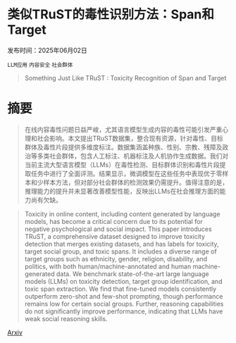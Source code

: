 # 类似TRuST的毒性识别方法：Span和Target

发布时间：2025年06月02日

`LLM应用` `内容安全` `社会群体`

> Something Just Like TRuST : Toxicity Recognition of Span and Target

# 摘要

> 在线内容毒性问题日益严峻，尤其语言模型生成内容的毒性可能引发严重心理和社会影响。本文提出TRuST数据集，整合现有资源，针对毒性、目标群体及毒性片段提供多维度标注。数据集涵盖种族、性别、宗教、残障及政治等多类社会群体，包含人工标注、机器标注及人机协作生成数据。我们对当前主流大型语言模型（LLMs）在毒性检测、目标群体识别和毒性片段提取任务中进行了全面评测。结果显示，微调模型在这些任务中表现优于零样本和少样本方法，但对部分社会群体的检测效果仍需提升。值得注意的是，推理能力的提升并未显著改善模型性能，反映出LLMs在社会推理方面的能力尚有欠缺。

> Toxicity in online content, including content generated by language models, has become a critical concern due to its potential for negative psychological and social impact. This paper introduces TRuST, a comprehensive dataset designed to improve toxicity detection that merges existing datasets, and has labels for toxicity, target social group, and toxic spans. It includes a diverse range of target groups such as ethnicity, gender, religion, disability, and politics, with both human/machine-annotated and human machine-generated data. We benchmark state-of-the-art large language models (LLMs) on toxicity detection, target group identification, and toxic span extraction. We find that fine-tuned models consistently outperform zero-shot and few-shot prompting, though performance remains low for certain social groups. Further, reasoning capabilities do not significantly improve performance, indicating that LLMs have weak social reasoning skills.

[Arxiv](https://arxiv.org/abs/2506.02326)